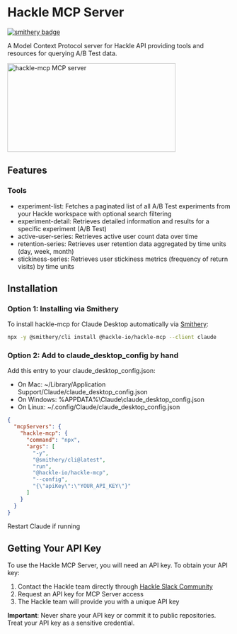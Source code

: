 # Hackle MCP Server

[![smithery badge](https://smithery.ai/badge/@hackle-io/hackle-mcp)](https://smithery.ai/server/@hackle-io/hackle-mcp)

A Model Context Protocol server for Hackle API providing tools and resources for querying A/B Test data.

<a href="https://glama.ai/mcp/servers/@hackle-io/hackle-mcp">
  <img width="380" height="200" src="https://glama.ai/mcp/servers/@hackle-io/hackle-mcp/badge" alt="hackle-mcp MCP server" />
</a>

## Features

### Tools

- experiment-list: Fetches a paginated list of all A/B Test experiments from your Hackle workspace with optional search filtering
- experiment-detail: Retrieves detailed information and results for a specific experiment (A/B Test)
- active-user-series: Retrieves active user count data over time
- retention-series: Retrieves user retention data aggregated by time units (day, week, month)
- stickiness-series: Retrieves user stickiness metrics (frequency of return visits) by time units

## Installation

### Option 1: Installing via Smithery

To install hackle-mcp for Claude Desktop automatically via [Smithery](https://smithery.ai/server/@hackle-io/hackle-mcp):

```bash
npx -y @smithery/cli install @hackle-io/hackle-mcp --client claude
```

### Option 2: Add to claude_desktop_config by hand

Add this entry to your claude_desktop_config.json:

- On Mac: ~/Library/Application Support/Claude/claude_desktop_config.json
- On Windows: %APPDATA%\Claude\claude_desktop_config.json
- On Linux: ~/.config/Claude/claude_desktop_config.json

```json
{
  "mcpServers": {
    "hackle-mcp": {
      "command": "npx",
      "args": [
        "-y",
        "@smithery/cli@latest",
        "run",
        "@hackle-io/hackle-mcp",
        "--config",
        "{\"apiKey\":\"YOUR_API_KEY\"}"
      ]
    }
  }
}
```

Restart Claude if running

## Getting Your API Key

To use the Hackle MCP Server, you will need an API key. To obtain your API key:

1. Contact the Hackle team directly through [Hackle Slack Community](https://hackle-community.slack.com/join/shared_invite/zt-h6yubvyo-pb0oyy3Dna2D9dvNFZGACQ#/)
2. Request an API key for MCP Server access
3. The Hackle team will provide you with a unique API key

**Important**: Never share your API key or commit it to public repositories. Treat your API key as a sensitive credential.
